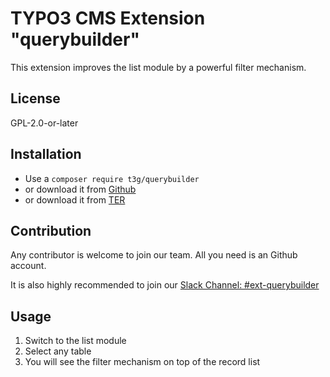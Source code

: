 # TYPO3 CMS Extension "querybuilder"

This extension improves the list module by a powerful filter mechanism.

## License
GPL-2.0-or-later

## Installation

* Use a `composer require t3g/querybuilder`
* or download it from [Github](https://github.com/TYPO3GmbH/querybuilder)
* or download it from [TER](https://extensions.typo3.org/extension/querybuilder/)

## Contribution

Any contributor is welcome to join our team. All you need is an Github account.

It is also highly recommended to join our [Slack Channel: #ext-querybuilder](https://typo3.slack.com/archives/ext-querybuilder)

## Usage

1) Switch to the list module 
2) Select any table
3) You will see the filter mechanism on top of the record list
